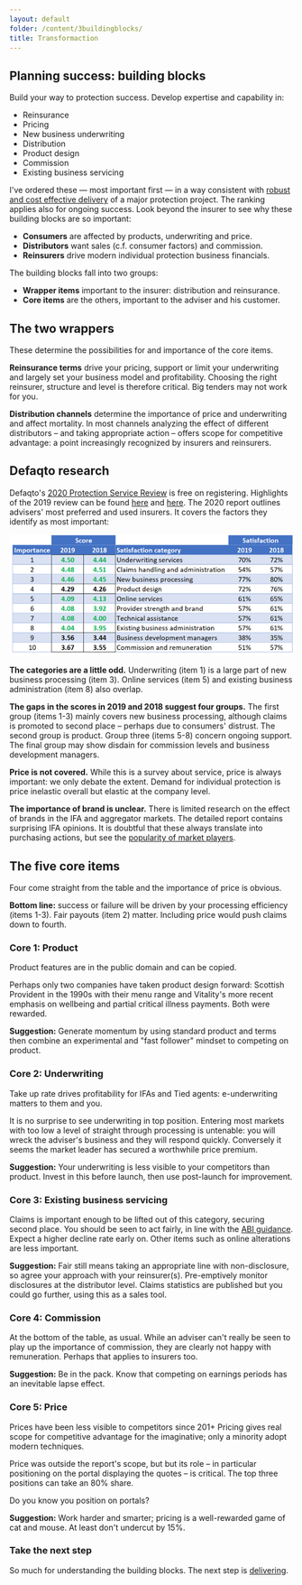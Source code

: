 ```yaml
---
layout: default
folder: /content/3buildingblocks/
title: Transformaction
---
```


## Planning success: building blocks

Build your way to protection success. Develop expertise and capability in:

+ Reinsurance
+ Pricing
+ New business underwriting
+ Distribution
+ Product design
+ Commission
+ Existing business servicing

I've ordered these &mdash; most important first &mdash; in a way consistent with [robust and cost effective delivery](/content/4delivering/) of a major protection project. The ranking applies also for ongoing success. Look beyond the insurer to see why these building blocks are so important:

+ **Consumers** are affected by products, underwriting and price.
+ **Distributors** want sales (c.f. consumer factors) and commission.
+ **Reinsurers** drive modern individual protection business financials.

The building blocks fall into two groups:

+ **Wrapper items** important to the insurer: distribution and reinsurance.
+ **Core items** are the others, important to the adviser and his customer.

## The two wrappers

These determine the possibilities for and importance of the core items.

**Reinsurance terms** drive your pricing, support or limit your underwriting and largely set your business model and profitability. Choosing the right reinsurer, structure and level is therefore critical. Big tenders may not work for you.

**Distribution channels** determine the importance of price and underwriting and affect mortality. In most channels analyzing the effect of different distributors &ndash; and taking appropriate action &ndash; offers scope for competitive advantage: a point increasingly recognized by insurers and reinsurers.

## Defaqto research

Defaqto's [2020 Protection Service Review](https://defaqto.com/advisers/publications/protection-service-review-2020/) is free on registering. Highlights of the 2019 review can be found [here](https://defaqto.com/media-centre/press-releases/defaqto-protection-service-review-results-announced1/) and [here](https://www.ftadviser.com/protection/2019/02/27/most-popular-protection-providers-revealed/). The 2020 report outlines advisers' most preferred and used insurers. It covers the factors they identify as most important:

![alt text](adviserviews.png "Adviser views")

**The categories are a little odd.** Underwriting (item 1) is a large part of new business processing (item 3). Online services (item 5) and existing business administration (item 8) also overlap.

**The gaps in the scores in 2019 and 2018 suggest four groups.** The first group (items 1-3) mainly covers new business processing, although claims is promoted to second place &ndash; perhaps due to consumers' distrust. The second group is product. Group three (items 5-8) concern ongoing support. The final group may show disdain for commission levels and business development managers.

**Price is not covered.** While this is a survey about service, price is always important: we only debate the extent. Demand for individual protection is price inelastic overall but elastic at the company level.

**The importance of brand is unclear.** There is limited research on the effect of brands in the IFA and aggregator markets. The detailed report contains surprising IFA opinions. It is doubtful that these always translate into purchasing actions, but see the [popularity of market players](/content/2marketplayers/).

## The five core items

Four come straight from the table and the importance of price is obvious.

**Bottom line:** success or failure will be driven by your processing efficiency (items 1-3). Fair payouts (item 2) matter. Including price would push claims down to fourth.

### Core 1: Product

Product features are in the public domain and can be copied.

Perhaps only two companies have taken product design forward: Scottish Provident in the 1990s with their menu range and Vitality's more recent emphasis on wellbeing and partial critical illness payments. Both were rewarded.

<!-- **Suggestion:** To generate momentum use standard product and terms at outset, then use a "fast follower" approach to competing on product where this has demonstrable value. -->

**Suggestion:** Generate momentum by using standard product and terms then combine an experimental and "fast follower" mindset to competing on product.

### Core 2: Underwriting

Take up rate drives profitability for IFAs and Tied agents: e-underwriting matters to them and you.

It is no surprise to see underwriting in top position. Entering most markets with too low a level of straight through processing is untenable: you will wreck the adviser's business and they will respond quickly. Conversely it seems the market leader has secured a worthwhile price premium.

**Suggestion:** Your underwriting is less visible to your competitors than product. Invest in this before launch, then use post-launch for improvement.

### Core 3: Existing business servicing

Claims is important enough to be lifted out of this category, securing second place. You should be seen to act fairly, in line with the [ABI guidance](https://www.abi.org.uk/globalassets/sitecore/files/documents/publications/public/migrated/health/abi-guidance-on-non-disclosure-and-treating-customer-fairly.pdf"). Expect a higher decline rate early on. Other items such as online alterations are less important.

**Suggestion:** Fair still means taking an appropriate line with non-disclosure, so agree your approach with your reinsurer(s). Pre-emptively monitor disclosures at the distributor level. Claims statistics are published but you could go further, using this as a sales tool.

### Core 4: Commission

At the bottom of the table, as usual. While an adviser can't really be seen to play up the importance of commission, they are clearly not happy with remuneration. Perhaps that applies to insurers too.

**Suggestion:** Be in the pack. Know that competing on earnings periods has an inevitable lapse effect.

### Core 5: Price

Prices have been less visible to competitors since 201+ Pricing gives real scope for competitive advantage for the imaginative; only a minority adopt modern techniques.

Price was outside the report's scope, but  but its role &ndash; in particular positioning on the portal displaying the quotes &ndash; is critical. The top three positions can take an 80% share.

Do you know you position on portals?

**Suggestion:** Work harder and smarter; pricing is a well-rewarded game of cat and mouse. At least don't undercut by 15%.

### Take the next step

So much for understanding the building blocks. The next step is [delivering](/content/4delivering/).
